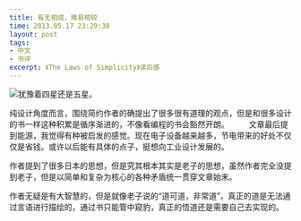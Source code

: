 ```yaml
---
title: 有无相成，难易相较
time: 2013.05.17 23:29:38
layout: post
tags:
- 中文
- 书评
excerpt: 《The Laws of Simplicity》读后感
---
```


<a href="http://book.douban.com/subject/1830172/" target="_blank"><img class="book-img" src="{{ site.url }}/img/loading.gif" data-src="http://img5.douban.com/lpic/s4234696.jpg" /></a>犹豫着四星还是五星。 

纯设计角度而言，围绕简约作者的确提出了很多很有道理的观点，但是和很多设计的书一样这种积累是循序渐进的，不像看编程的书会豁然开朗。 
　　 
文章最后提到能源，我觉得有种被启发的感觉。现在电子设备越来越多，节电带来的好处不仅仅是省钱。或许以后能有具体的点子，挺想向工业设计发展的。 

作者提到了很多日本的思想，但是究其根本其实是老子的思想，虽然作者完全没提到老子，但是以简单和复杂为核心的各种矛盾统一贯穿文章始末。 

作者无疑是有大智慧的，但是就像老子说的“道可道，非常道”，真正的道是无法通过言语进行描绘的，通过书只能管中窥豹，真正的悟道还是需要自己去实现的。
